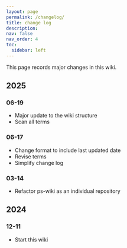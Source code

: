 ```yaml
---
layout: page
permalink: /changelog/
title: change log
description:
nav: false
nav_order: 4
toc:
  sidebar: left
---
```


This page records major changes in this wiki.

## 2025

### 06-19

- Major update to the wiki structure
- Scan all terms

### 06-17

- Change format to include last updated date
- Revise terms
- Simplify change log

### 03-14

- Refactor ps-wiki as an individual repository

## 2024

### 12-11

- Start this wiki
